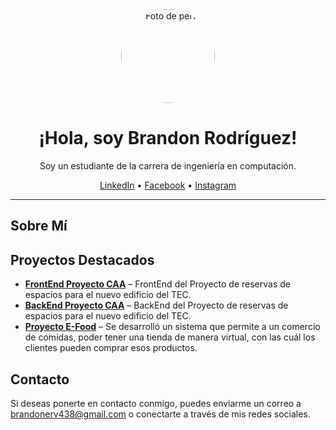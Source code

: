 <div align="center">
  <!-- Foto de perfil (puedes cambiar la URL a tu imagen) -->
  <img src="https://via.placeholder.com/150" alt="Foto de perfil" style="border-radius:50%;" width="150">
</div>

<h1 align="center">¡Hola, soy Brandon Rodríguez!</h1>
<p align="center">
  Soy un estudiante de la carrera de ingeniería en computación.
</p>

<div align="center">
  <!-- Enlaces a redes sociales -->
  <a href="https://www.linkedin.com/in/brandon-rodr%C3%ADguez-5202b3270/" target="_blank">LinkedIn</a> • 
  <a href="https://www.facebook.com/profile.php?id=100047150393272" target="_blank">Facebook</a> • 
  <a href="https://www.instagram.com/brandrod1811/" target="_blank">Instagram</a>
</div>

<hr>

<h2>Sobre Mí</h2>
<p>
  
</p>

<h2>Proyectos Destacados</h2>
<ul>
  <li><a href="https://github.com/BrandonRV18/FrontEndProyectoCAA" target="_blank"><strong>FrontEnd Proyecto CAA</strong></a> – FrontEnd del Proyecto de reservas de espacios para el nuevo edificio del TEC.</li>
  <li><a href="https://github.com/BrandonRV18/ProyectoCAA" target="_blank"><strong>BackEnd Proyecto CAA</strong></a> – BackEnd del Proyecto de reservas de espacios para el nuevo edificio del TEC.</li>
  <li><a href="https://github.com/BrandonRV18/E-Food" target="_blank"><strong>Proyecto E-Food</strong></a> – Se desarrolló un sistema que permite a un comercio de comidas, poder tener una tienda de manera virtual, con las cuál los clientes pueden comprar esos productos.</li>
</ul>

<h2>Contacto</h2>
<p>
  Si deseas ponerte en contacto conmigo, puedes enviarme un correo a <a href="mailto:tbrandonerv438@gmail.com">brandonerv438@gmail.com</a> o conectarte a través de mis redes sociales.
</p>
